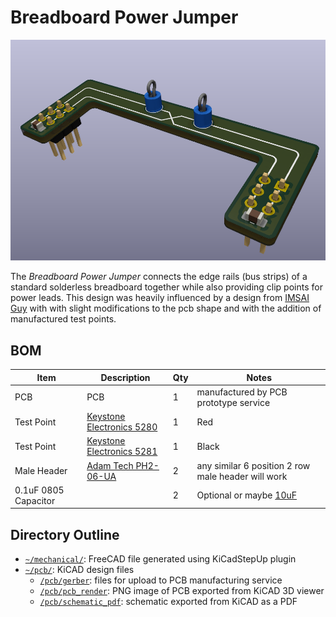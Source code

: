 # Breadboard Power Jumper
![Breadboard Power Jumper](pcb/pcb_render/breadboard_pwr_jumper.png)

The *Breadboard Power Jumper* connects the edge rails (bus strips) of a standard solderless breadboard together while also providing clip points for power leads. This design was heavily influenced by a design from [IMSAI Guy](https://www.youtube.com/watch?v=gdtfjXa2s7k&t) with with slight modifications to the pcb shape and with the addition of manufactured test points.

## BOM
| Item | Description | Qty | Notes |
| ---- | ----------- | --- | ----- |
| PCB  | PCB | 1 | manufactured by PCB prototype service |
| Test Point | [Keystone Electronics 5280](https://www.digikey.com/en/products/detail/keystone-electronics/5280/12751667) | 1 | Red |
| Test Point | [Keystone Electronics 5281](https://www.digikey.com/en/products/detail/keystone-electronics/5281/12751648) | 1 | Black |
| Male Header | [Adam Tech PH2-06-UA](https://www.digikey.com/en/products/detail/adam-tech/PH2-06-UA/9830396) | 2 | any similar 6 position 2 row male header will work|
| 0.1uF 0805 Capacitor | | 2 | Optional or maybe [10uF](https://blog.poly.nomial.co.uk/2025-01-25-proper-decoupling-practices-and-why-you-should-leave-100nf-behind.html) |

## Directory Outline
- [`~/mechanical/`](mechanical): FreeCAD file generated using KiCadStepUp plugin
- [`~/pcb/`](pcb): KiCAD design files
    - [`/pcb/gerber`](pcb/gerber/): files for upload to PCB manufacturing service
    - [`/pcb/pcb_render`](pcb/pcb_render/): PNG image of PCB exported from KiCAD 3D viewer
    - [`/pcb/schematic_pdf`](pcb/schematic_pdf/): schematic exported from KiCAD as a PDF